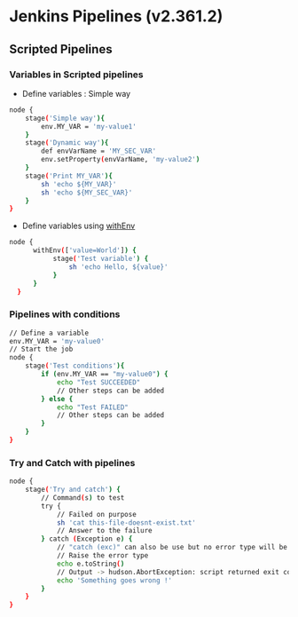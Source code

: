 # Jenkins Pipelines (v2.361.2)

## Scripted Pipelines

### Variables in Scripted pipelines
- Define variables : Simple way
```sh
node {
    stage('Simple way'){
        env.MY_VAR = 'my-value1'
    }
    stage('Dynamic way'){
        def envVarName = 'MY_SEC_VAR' 
        env.setProperty(envVarName, 'my-value2')
    }
    stage('Print MY_VAR'){
        sh 'echo ${MY_VAR}'
        sh 'echo ${MY_SEC_VAR}'
    }
}
```
- Define variables using [withEnv](https://www.cloudbees.com/blog/managing-your-jenkins-environment-using-withenv-a-tutorial)

```sh
node {
      withEnv(['value=World']) {
           stage('Test variable') {
               sh 'echo Hello, ${value}'
           }
      }
  }
```

### Pipelines with conditions
```sh
// Define a variable
env.MY_VAR = 'my-value0'
// Start the job
node {
    stage('Test conditions'){
        if (env.MY_VAR == "my-value0") {
            echo "Test SUCCEEDED"
            // Other steps can be added
        } else {
            echo "Test FAILED"
            // Other steps can be added
        }
    }
}
```

### Try and Catch with pipelines
```sh
node {
    stage('Try and catch') {
        // Command(s) to test
        try {
            // Failed on purpose
            sh 'cat this-file-doesnt-exist.txt'
            // Answer to the failure
        } catch (Exception e) {
            // "catch (exc)" can also be use but no error type will be raised
            // Raise the error type
            echo e.toString()
            // Output -> hudson.AbortException: script returned exit code 1
            echo 'Something goes wrong !'
        }
    }
}
```
